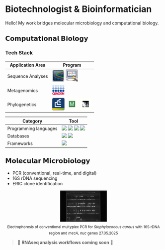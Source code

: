 # Biotechnologist & Bioinformatician
Hello! My work bridges molecular microbiology and computational biology.

## **𝗖𝗼𝗺𝗽𝘂𝘁𝗮𝘁𝗶𝗼𝗻𝗮𝗹 𝗕𝗶𝗼𝗹𝗼𝗴𝘆**

### Tech Stack

| Application Area               | Program |
|--------------------|---------|
| Sequence Analyses  | [<img src="Chromas.jpg" width="40"/>](https://technelysium.com.au/wp/chromas/) [<img src="FinchTV.jpg" width="40"/>](https://digitalworldbiology.com/FinchTV) |
| Metagenomics       | [<img src="Qiacuity.jpg" width="40"/>](https://www.qiagen.com/us/resources/resourcedetail?id=def90e09-0c22-4dad-ba8d-820fedb5ec0d&lang=en) |
| Phylogenetics      | [<img src="Bionumerics.jpg" width="40"/>](https://www.bockytech.com.tw/PDF-File/bn_brochure.pdf) [<img src="Mega.jpg" width="40"/>](https://www.megasoftware.net/) [<img src="Figtree.jpg" width="40"/>](http://tree.bio.ed.ac.uk/software/Figtree/) |

| Category               | Tool |
|--------------------|---------|
| Programming languages       | [<img src="https://cdn.jsdelivr.net/gh/devicons/devicon/icons/python/python-original.svg" width="40"/>](https://www.python.org/) [<img src="https://cdn.jsdelivr.net/gh/devicons/devicon/icons/bash/bash-original.svg" width="40"/>](https://www.gnu.org/software/bash/) [<img src="https://cdn.jsdelivr.net/gh/devicons/devicon/icons/typescript/typescript-original.svg" width="40"/>](https://www.typescriptlang.org/) [<img src="https://cdn.jsdelivr.net/gh/devicons/devicon/icons/r/r-original.svg" width="40"/>](https://www.r-project.org/) |
| Databases          | [<img src="https://cdn.jsdelivr.net/gh/devicons/devicon/icons/mysql/mysql-original.svg" width="40"/>](https://www.mysql.com/) [<img src="https://cdn.jsdelivr.net/gh/devicons/devicon/icons/mariadb/mariadb-original.svg" width="40"/>](https://mariadb.org/) |
| Frameworks         | [<img src="https://cdn.jsdelivr.net/gh/devicons/devicon/icons/flask/flask-original.svg" width="40"/>](https://flask.palletsprojects.com/) |


## **𝗠𝗼𝗹𝗲𝗰𝘂𝗹𝗮𝗿 𝗠𝗶𝗰𝗿𝗼𝗯𝗶𝗼𝗹𝗼𝗴𝘆**
  - PCR (conventional, real-time, and digital)
  - 16S rDNA sequencing
  - ERIC clone identification
   
<p align="center">
  <img src="TRIPLEX POBÓR X 3 PŁYTKA 27.05.2025.jpg" alt="TRIPLEX PCR with 16S rDNA region and <i>mecA</i>, <i>nuc</i> genes  27.05.2025" width="150"/><br/>
  <sub>Electrophoresis of conventional multyplex PCR for <i>Staphylococcus aureus</i> with 16S rDNA region and <i>mecA</i>, <i>nuc</i> genes  27.05.2025</sub>
</p>

> 🔵 **RNAseq analysis workflows coming soon 🚀**


